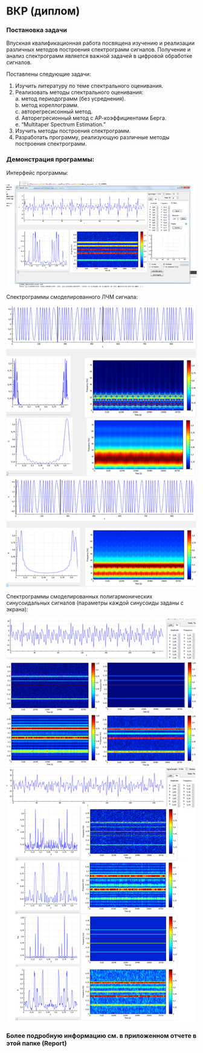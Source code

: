 # ВКР (диплом)

### Постановка задачи

Впускная квалификационная работа посвящена изучению и реализации различных методов построения спектрограмм сигналов. Получение и анализ спектрограмм является важной задачей в цифровой обработке сигналов. 
  
Поставлены следующие задачи:  
1.	Изучить литературу по теме спектрального оценивания.  
2.	Реализовать методы спектрального оценивания:   
a.	метод периодограмм (без усреднения).   
b.	метод кореллограмм.  
c.	авторегресисонный метод.  
d.	Авторегресионный метод с АР-коэффициентами Берга.  
e.	“Multitaper Spectrum Estimation.”  
3.	Изучить методы построения спектрограмм.  
4.	Разработать программу, реализующую различные методы построения спектрограмм.  

### Демонстрация программы:  
  
Интерфейс программы:  
  
![Alt text](https://github.com/AlexeySource/Learning/blob/master/Spectrogram/screenshots/spectrogramm1.png?raw=true)    
    
Спектрограммы смоделированного ЛЧМ сигнала:  
  
![Alt text](https://github.com/AlexeySource/Learning/blob/master/Spectrogram/screenshots/spectrogramm2.png?raw=true)   
![Alt text](https://github.com/AlexeySource/Learning/blob/master/Spectrogram/screenshots/spectrogramm3.png?raw=true) 
  
Спектрограммы смоделированных полигармонических синусоидальных сигналов (параметры каждой синусоиды заданы с экрана):  
  
![Alt text](https://github.com/AlexeySource/Learning/blob/master/Spectrogram/screenshots/spectrogramm4.png?raw=true)   
![Alt text](https://github.com/AlexeySource/Learning/blob/master/Spectrogram/screenshots/spectrogramm5.png?raw=true)   

### Более подробную информацию см.  в приложенном отчете в этой папке (Report)
